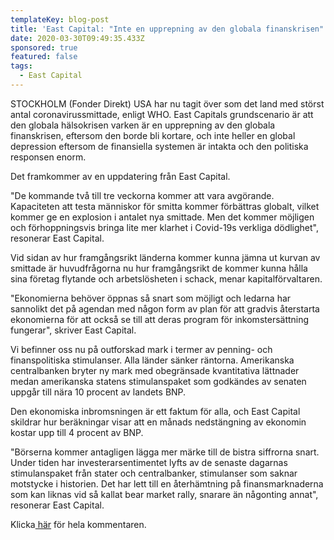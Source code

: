 ```yaml
---
templateKey: blog-post
title: 'East Capital: "Inte en upprepning av den globala finanskrisen"'
date: 2020-03-30T09:49:35.433Z
sponsored: true
featured: false
tags:
  - East Capital
---
```

STOCKHOLM (Fonder Direkt) USA har nu tagit över som det land med störst antal coronavirussmittade, enligt WHO. East Capitals grundscenario är att den globala hälsokrisen varken är en upprepning av den globala finanskrisen, eftersom den borde bli kortare, och inte heller en global depression eftersom de finansiella systemen är intakta och den politiska responsen enorm.

Det framkommer av en uppdatering från East Capital.

"De kommande två till tre veckorna kommer att vara avgörande. Kapaciteten att testa människor för smitta kommer förbättras globalt, vilket kommer ge en explosion i antalet nya smittade. Men det kommer möjligen och förhoppningsvis bringa lite mer klarhet i Covid-19s verkliga dödlighet", resonerar East Capital.

Vid sidan av hur framgångsrikt länderna kommer kunna jämna ut kurvan av smittade är huvudfrågorna nu hur framgångsrikt de kommer kunna hålla sina företag flytande och arbetslösheten i schack, menar kapitalförvaltaren.

"Ekonomierna behöver öppnas så snart som möjligt och ledarna har sannolikt det på agendan med någon form av plan för att gradvis återstarta ekonomierna för att också se till att deras program för inkomstersättning fungerar", skriver East Capital.

Vi befinner oss nu på outforskad mark i termer av penning- och finanspolitiska stimulanser. Alla länder sänker räntorna. Amerikanska centralbanken bryter ny mark med obegränsade kvantitativa lättnader medan amerikanska statens stimulanspaket som godkändes av senaten uppgår till nära 10 procent av landets BNP.

Den ekonomiska inbromsningen är ett faktum för alla, och East Capital skildrar hur beräkningar visar att en månads nedstängning av ekonomin kostar upp till 4 procent av BNP.

"Börserna kommer antagligen lägga mer märke till de bistra siffrorna snart. Under tiden har investerarsentimentet lyfts av de senaste dagarnas stimulanspaket från stater och centralbanker, stimulanser som saknar motstycke i historien. Det har lett till en återhämtning på finansmarknaderna som kan liknas vid så kallat bear market rally, snarare än någonting annat", resonerar East Capital.

Klicka[ här](https://www.eastcapital.com/sv-SE/Look-East/News-articles/articles-2020/kort-update-om-den-globala-halsokrisen-2020-fran-east-capital/) för hela kommentaren.
